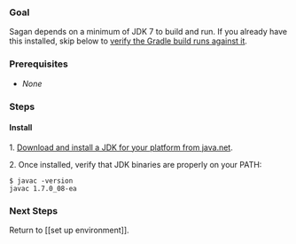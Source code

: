 ### Goal

Sagan depends on a minimum of JDK 7 to build and run. If you already have this installed, skip below to [verify the Gradle build runs against it](#verify).

### Prerequisites

 - _None_

### Steps

#### Install

 1\. [Download and install a JDK for your platform from java.net](https://jdk7.java.net/download.html).

 2\. Once installed, verify that JDK binaries are properly on your PATH:

    $ javac -version
    javac 1.7.0_08-ea

### Next Steps

Return to [[set up environment]].